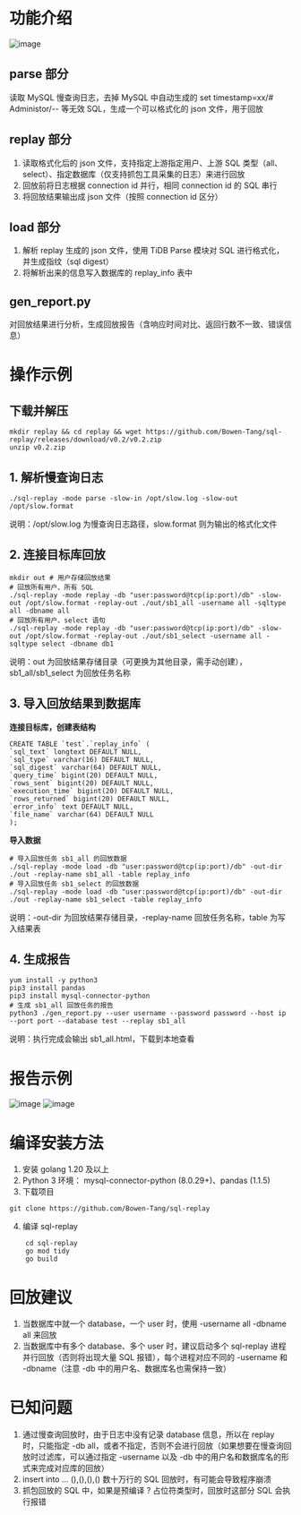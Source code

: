 # 功能介绍
![image](https://github.com/Bowen-Tang/sql-replay/assets/52245161/b68059a6-ee85-46d3-894d-a3df70c78a8f)

## parse 部分
读取 MySQL 慢查询日志，去掉 MySQL 中自动生成的 set timestamp=xx/# Administor/-- 等无效 SQL，生成一个可以格式化的 json 文件，用于回放
## replay 部分
1. 读取格式化后的 json 文件，支持指定上游指定用户、上游 SQL 类型（all、select）、指定数据库（仅支持抓包工具采集的日志）来进行回放
2. 回放前将日志根据 connection id 并行，相同 connection id 的 SQL 串行
3. 将回放结果输出成 json 文件（按照 connection id 区分）
## load 部分
1. 解析 replay 生成的 json 文件，使用 TiDB Parse 模块对 SQL 进行格式化，并生成指纹（sql digest）
2. 将解析出来的信息写入数据库的 replay_info 表中
## gen_report.py
对回放结果进行分析，生成回放报告（含响应时间对比、返回行数不一致、错误信息）

# 操作示例 
## 下载并解压 
```
mkdir replay && cd replay && wget https://github.com/Bowen-Tang/sql-replay/releases/download/v0.2/v0.2.zip
unzip v0.2.zip
```
 
## 1. 解析慢查询日志
```
./sql-replay -mode parse -slow-in /opt/slow.log -slow-out /opt/slow.format
```
说明：/opt/slow.log 为慢查询日志路径，slow.format 则为输出的格式化文件

## 2. 连接目标库回放

```
mkdir out # 用户存储回放结果
# 回放所有用户、所有 SQL
./sql-replay -mode replay -db "user:password@tcp(ip:port)/db" -slow-out /opt/slow.format -replay-out ./out/sb1_all -username all -sqltype all -dbname all
# 回放所有用户、select 语句
./sql-replay -mode replay -db "user:password@tcp(ip:port)/db" -slow-out /opt/slow.format -replay-out ./out/sb1_select -username all -sqltype select -dbname db1
```
说明：out 为回放结果存储目录（可更换为其他目录，需手动创建），sb1_all/sb1_select 为回放任务名称

## 3. 导入回放结果到数据库
**连接目标库，创建表结构**
```
CREATE TABLE `test`.`replay_info` (
`sql_text` longtext DEFAULT NULL,
`sql_type` varchar(16) DEFAULT NULL,
`sql_digest` varchar(64) DEFAULT NULL,
`query_time` bigint(20) DEFAULT NULL,
`rows_sent` bigint(20) DEFAULT NULL,
`execution_time` bigint(20) DEFAULT NULL,
`rows_returned` bigint(20) DEFAULT NULL,
`error_info` text DEFAULT NULL,
`file_name` varchar(64) DEFAULT NULL
);
```
**导入数据**
```
# 导入回放任务 sb1_all 的回放数据 
./sql-replay -mode load -db "user:password@tcp(ip:port)/db" -out-dir ./out -replay-name sb1_all -table replay_info 
# 导入回放任务 sb1_select 的回放数据 
./sql-replay -mode load -db "user:password@tcp(ip:port)/db" -out-dir ./out -replay-name sb1_select -table replay_info 
```
说明：-out-dir 为回放结果存储目录，-replay-name 回放任务名称，table 为写入结果表

## 4. 生成报告

```
yum install -y python3
pip3 install pandas
pip3 install mysql-connector-python
# 生成 sb1_all 回放任务的报告
python3 ./gen_report.py --user username --password password --host ip --port port --database test --replay sb1_all
```
说明：执行完成会输出 sb1_all.html，下载到本地查看

# 报告示例 
![image](https://github.com/Bowen-Tang/sql-replay/assets/52245161/6259a65d-90d5-420e-8f54-8c35ccfe0b69)
![image](https://github.com/Bowen-Tang/sql-replay/assets/52245161/9ddb8433-e83e-48d4-8dd6-65f434d1f5ef)

# 编译安装方法

1. 安装 golang 1.20 及以上
2. Python 3 环境： mysql-connector-python (8.0.29+)、pandas (1.1.5)
3. 下载项目

```
git clone https://github.com/Bowen-Tang/sql-replay
```

4. 编译 sql-replay

```
    cd sql-replay
    go mod tidy
    go build
```
# 回放建议
1. 当数据库中就一个 database，一个 user 时，使用 -username all -dbname all 来回放
2. 当数据库中有多个 database、多个 user 时，建议启动多个 sql-replay 进程并行回放（否则将出现大量 SQL 报错），每个进程对应不同的 -username 和 -dbname（注意 -db 中的用户名、数据库名也需保持一致）

# 已知问题
1. 通过慢查询回放时，由于日志中没有记录 database 信息，所以在 replay 时，只能指定 -db all，或者不指定，否则不会进行回放（如果想要在慢查询回放时过滤库，可以通过指定 -username 以及 -db 中的用户名和数据库名的形式来完成对应库的回放）
2. insert into ... (),(),(),() 数十万行的 SQL 回放时，有可能会导致程序崩溃
3. 抓包回放的 SQL 中，如果是预编译 ? 占位符类型时，回放时这部分 SQL 会执行报错
